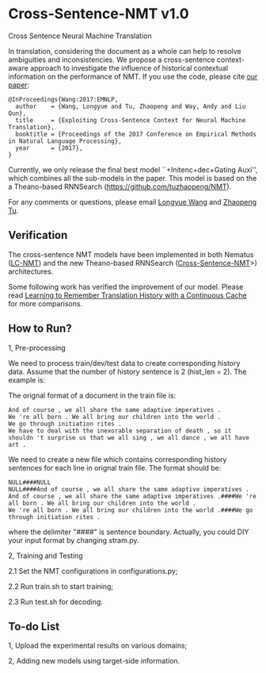 # Cross-Sentence-NMT v1.0
Cross Sentence Neural Machine Translation

In translation, considering the document as a whole can help to resolve ambiguities and inconsistencies. We propose a cross-sentence context-aware approach to investigate the influence of historical contextual information on the performance of NMT. If you use the code, please cite <a href="http://www.aclweb.org/anthology/D17-1301">our paper</a>:

<pre><code>@InProceedings{Wang:2017:EMNLP,
  author    = {Wang, Longyue and Tu, Zhaopeng and Way, Andy and Liu Qun},
  title     = {Exploiting Cross-Sentence Context for Neural Machine Translation},
  booktitle = {Proceedings of the 2017 Conference on Empirical Methods in Natural Language Processing},
  year      = {2017},
}</code></pre>

Currently, we only release the final best model ``+Initenc+dec+Gating Auxi'', which combines all the sub-models in the paper. This model is based on the a Theano-based RNNSearch (https://github.com/tuzhaopeng/NMT).

For any comments or questions, please  email <a href="mailto:vincentwang0229@gmail.com">Longyue Wang</a> and <a href="mailto:tuzhaopeng@gmail.com">Zhaopeng Tu</a>.

Verification
--------------------------

The cross-sentence NMT models have been implemented in both Nematus (<a href="http://www.aclweb.org/anthology/D17-1301">LC-NMT</a>) and the new Theano-based RNNSearch (<a href="https://github.com/longyuewangdcu/Cross-Sentence-NMT">Cross-Sentence-NMT</a>>) architectures. 

Some following work has verified the improvement of our model. Please read [Learning to Remember Translation History with a Continuous Cache](https://arxiv.org/pdf/1711.09367.pdf) for more comparisons.

How to Run?
--------------------------

1, Pre-processing

We need to process train/dev/test data to create corresponding history data. Assume that the number of history sentence is 2 (hist_len = 2). The example is:

The orignal format of a document in the train file is:

<pre><code>And of course , we all share the same adaptive imperatives .
We 're all born . We all bring our children into the world .
We go through initiation rites .
We have to deal with the inexorable separation of death , so it shouldn 't surprise us that we all sing , we all dance , we all have art .</code></pre>

We need to create a new file which contains corresponding history sentences for each line in orignal train file. The format should be:

<pre><code>NULL####NULL
NULL####And of course , we all share the same adaptive imperatives .
And of course , we all share the same adaptive imperatives .####We 're all born . We all bring our children into the world .
We 're all born . We all bring our children into the world .####We go through initiation rites .</code></pre>

where the delimiter "####" is sentence boundary. Actually, you could DIY your input format by changing stram.py.

2, Training and Testing

2.1 Set the NMT configurations in configurations.py;

2.2 Run train.sh to start training;

2.3 Run test.sh for decoding.

To-do List
--------------------------

1, Upload the experimental results on various domains;

2, Adding new models using target-side information.